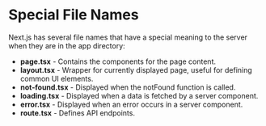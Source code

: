 # Special File Names

Next.js has several file names that have a special meaning to the server when they are in the app directory:

- **page.tsx** - Contains the components for the page content.
- **layout.tsx** - Wrapper for currently displayed page, useful for defining common UI elements.
- **not-found.tsx** - Displayed when the notFound function is called.
- **loading.tsx** - Displayed when a data is fetched by a server component.
- **error.tsx** - Displayed when an error occurs in a server component.
- **route.tsx** - Defines API endpoints.
